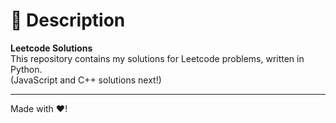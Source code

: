 # 📌 Description  
**Leetcode Solutions**  
This repository contains my solutions for Leetcode problems, written in Python.  
(JavaScript and C++ solutions next!)

---  
Made with ❤️!